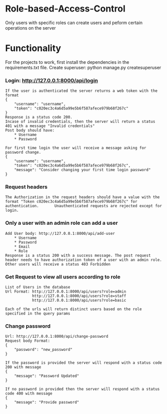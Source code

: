 # Role-based-Access-Control
Only users with specific roles can create users and peform certain operations on the server

# Functionality
For the projects to work, first install the dependencies in the requirements.txt file.
Create superuser: python manage.py createsuperuser


### Login: http://127.0.0.1:8000/api/login
	
	If the user is authenticated the server returns a web token with the format
	{
    	"username": "username",
   	 	"token": "c020ec3c4a6d5a99e5b6f587afece979b68f267c"
	}
	Response is a status code 200. 
	Incase of invalid credentials, then the server will return a status 401 with a message "Invalid credentials"
	Post body should have:
		* Username
		* Password
		
	For first time login the user will receive a message asking for password change.
	{
    	"username": "username",
   	 	"token": "c020ec3c4a6d5a99e5b6f587afece979b68f267c",
		"message": "Consider changing your first time login password"
	}
	
### Request headers
	The Authorization in the request headers should have a value with the format "Token c020ec3c4a6d5a99e5b6f587afece979b68f267c" for authentication. 		Unauthenticated requests are rejected except for login.
	
	
### Only a user with an admin role can add a user
	Add User body: http://127.0.0.1:8000/api/add-user
		* Username
		* Password
		* Email
		* Role
	Response is a status 200 with a success message. The post request header needs to have authorization token of a user with an admin role.
	Other users will receive a status 403 Forbidden
	
### Get Request to view all users according to role
	List of Users in the database
	Url Format: http://127.0.0.1:8000/api/users?role=admin
				http://127.0.0.1:8000/api/users?role=staff
				http://127.0.0.1:8000/api/users?role=basic
	
	Each of the urls will return distinct users based on the role specified in the query params
	
### Change password
	Url: http://127.0.0.1:8000/api/change-password
	Request body Format: 
	{
		"password": "new_password"
	}
	
	If the password is provided the server will respond with a status code 200 with message 
	{
		"message": "Password Updated"
	}
	
	If no password in provided then the server will respond with a status code 400 with message 
	{
		"message": "Provide password"
	}

	

